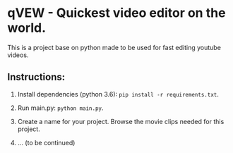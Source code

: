 # qVEW - Quickest video editor on the world.

This is a project base on python made to be used for fast editing youtube videos.

## Instructions:

1. Install dependencies (python 3.6): `pip install -r requirements.txt`.

2. Run main.py: `python main.py`.

3. Create a name for your project. Browse the movie clips needed for this project.

4. ... (to be continued) 
